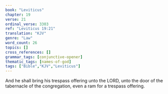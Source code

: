 ```yaml
---
book: "Leviticus"
chapter: 19
verse: 21
ordinal_verse: 3303
ref: "Leviticus 19:21"
translation: "KJV"
genre: "Law"
word_count: 26
topics: []
cross_references: []
grammar_tags: [conjunctive-opener]
thematic_tags: [names-of-god]
tags: ["Bible","KJV","Leviticus"]
---
```

And he shall bring his trespass offering unto the LORD, unto the door of the tabernacle of the congregation, even a ram for a trespass offering.
